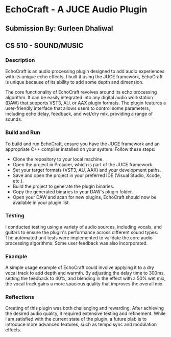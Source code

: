 # EchoCraft - A JUCE Audio Plugin

## Submission By: Gurleen Dhaliwal

## CS 510 - SOUND/MUSIC


### Description
EchoCraft is an audio processing plugin designed to add audio experiences with its unique echo effects. I built it using the JUCE framework, EchoCraft is unique because of its ability to add some depth and dimension.

The core functionality of EchoCraft revolves around its echo processing algorithm. It can be easily integrated into any digital audio workstation (DAW) that supports VST3, AU, or AAX plugin formats. The plugin features a user-friendly interface that allows users to control some parameters, including echo delay, feedback, and wet/dry mix, providing a range of sounds.


### Build and Run
To build and run EchoCraft, ensure you have the JUCE framework and an appropriate C++ compiler installed on your system. Follow these steps:

- Clone the repository to your local machine.
- Open the project in Projucer, which is part of the JUCE framework.
- Set your target formats (VST3, AU, AAX) and your development paths.
- Save and open the project in your preferred IDE (Visual Studio, Xcode, etc.).
- Build the project to generate the plugin binaries.
- Copy the generated binaries to your DAW's plugin folder.
- Open your DAW and scan for new plugins, EchoCraft should now be available in your plugin list.

### Testing
I conducted testing using a variety of audio sources, including vocals, and guitars to ensure the plugin's performance across different sound types. The automated unit tests were implemented to validate the core audio processing algorithms. Some user feedback was also incorporated.

### Example
A simple usage example of EchoCraft could involve applying it to a dry vocal track to add depth and warmth. By adjusting the delay time to 300ms, setting the feedback to 40%, and blending in the effect with a 50% wet mix, the vocal track gains a more spacious quality that improves the overall mix.

### Reflections
Creating of this plugin was both challenging and rewarding. After achieving the desired audio quality, it required extensive testing and refinement. While I am satisfied with the current state of the plugin, a future plab is to introduce more advanced features, such as tempo sync and modulation effects.
